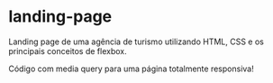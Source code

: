 # landing-page
 Landing page de uma agência de turismo utilizando HTML, CSS e os principais conceitos de flexbox.
 
 Código com media query para uma página totalmente responsiva!
